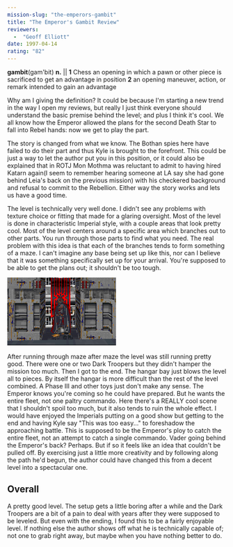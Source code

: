 ```yaml
---
mission-slug: "the-emperors-gambit"
title: "The Emperor's Gambit Review"
reviewers: 
  -  "Geoff Elliott"
date: 1997-04-14
rating: "82"
---
```


**gambit**(gam'bit) **n.** || **1** Chess an opening in which a pawn or other piece is sacrificed to get an advantage in position **2** an opening maneuver, action, or remark intended to gain an advantage

Why am I giving the definition? It could be because I'm starting a new trend in the way I open my reviews, but really I just think everyone should understand the basic premise behind the level; and plus I think it's cool. We all know how the Emperor allowed the plans for the second Death Star to fall into Rebel hands: now we get to play the part.

The story is changed from what we know. The Bothan spies here have failed to do their part and thus Kyle is brought to the forefront. This could be just a way to let the author put you in this position, or it could also be explained that in ROTJ Mon Mothma was reluctant to admit to having hired Katarn again(I seem to remember hearing someone at LA say she had gone behind Leia's back on the previous mission) with his checkered background and refusal to commit to the Rebellion. Either way the story works and lets us have a good time.

The level is technically very well done. I didn't see any problems with texture choice or fitting that made for a glaring oversight. Most of the level is done in characteristic Imperial style, with a couple areas that look pretty cool. Most of the level centers around a specific area which branches out to other parts. You run through those parts to find what you need. The real problem with this idea is that each of the branches tends to form something of a maze. I can't imagine any base being set up like this, nor can I believe that it was something specifically set up for your arrival. You're supposed to be able to get the plans out; it shouldn't be too tough.

![Emperor's Gambit screenshot](./gambit.png "This scene is cool, but totally unnecessary, and it tends to blow what was looking really promising.")

After running through maze after maze the level was still running pretty good. There were one or two Dark Troopers but they didn't hamper the mission too much. Then I got to the end. The hangar bay just blows the level all to pieces. By itself the hangar is more difficult than the rest of the level combined. A Phase III and other toys just don't make any sense. The Emperor knows you're coming so he could have prepared. But he wants the entire fleet, not one paltry commando. Here there's a REALLY cool scene that I shouldn't spoil too much, but it also tends to ruin the whole effect. I would have enjoyed the Imperials putting on a good show but getting to the end and having Kyle say "This was too easy..." to foreshadow the approaching battle. This is supposed to be the Emperor's ploy to catch the entire fleet, not an attempt to catch a single commando. Vader going behind the Emperor's back? Perhaps. But if so it feels like an idea that couldn't be pulled off. By exercising just a little more creativity and by following along the path he'd begun, the author could have changed this from a decent level into a spectacular one.

## Overall

A pretty good level. The setup gets a little boring after a while and the Dark Troopers are a bit of a pain to deal with years after they were supposed to be leveled. But even with the ending, I found this to be a fairly enjoyable level. If nothing else the author shows off what he is technically capable of; not one to grab right away, but maybe when you have nothing better to do.
